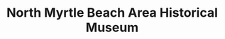 ---
layout: repo
title: "North Myrtle Beach Area Historical Museum"
id: 2122
permalink: repos/2122/
---